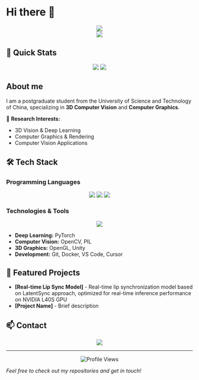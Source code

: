 # Hi there 👀

<div align="center">
  <img src="https://readme-typing-svg.vercel.app/?lines=Welcome+to+my+GitHub+profile!;I'm+a+3D+Computer+Vision+Researcher;Specializing+in+Deep+Learning+%26+Graphics&center=true&width=500&height=50">
</div>

<div align="center">
  <img src="https://github-readme-stats.vercel.app/api/top-langs/?username=ceastld&layout=compact&icon_color=eed0d2&text_color=24292e&bg_color=ffffff&title_color=eed0d2&hide_title=true" />
</div>

## 🚀 Quick Stats

<div align="center">
  <img src="https://github-readme-stats.vercel.app/api?username=ceastld&show_icons=true&theme=radical&hide_border=true&bg_color=0D1117&title_color=58A6FF&icon_color=58A6FF" />
  <img src="https://streak-stats.demolab.com/?user=ceastld&theme=radical&hide_border=true&background=0D1117&stroke=58A6FF" />
</div>

## About me

I am a postgraduate student from the University of Science and Technology of China, specializing in **3D Computer Vision** and **Computer Graphics**. 

🔬 **Research Interests:**
- 3D Vision & Deep Learning
- Computer Graphics & Rendering
- Computer Vision Applications

## 🛠️ Tech Stack

### Programming Languages
<div align="center">
  <img src="https://img.shields.io/badge/Python-3776AB?style=for-the-badge&logo=python&logoColor=white" />
  <img src="https://img.shields.io/badge/C%23-239120?style=for-the-badge&logo=c-sharp&logoColor=white" />
  <img src="https://img.shields.io/badge/C%2B%2B-00599C?style=for-the-badge&logo=c%2B%2B&logoColor=white" />
</div>

### Technologies & Tools
<div align="center">
  <img src="https://skillicons.dev/icons?i=pytorch,opencv,opengl,unity,git,docker,vscode&theme=dark" />
</div>

- **Deep Learning:** PyTorch
- **Computer Vision:** OpenCV, PIL
- **3D Graphics:** OpenGL, Unity
- **Development:** Git, Docker, VS Code, Cursor

## 🚀 Featured Projects

- **[Real-time Lip Sync Model]** - Real-time lip synchronization model based on LatentSync approach, optimized for real-time inference performance on NVIDIA L40S GPU
- **[Project Name]** - Brief description

## 📫 Contact

<div align="center">
  <a href="mailto:1950946176@qq.com">
    <img src="https://img.shields.io/badge/Email-D14836?style=for-the-badge&logo=gmail&logoColor=white" />
  </a>
  <!-- Add more social links as needed -->
</div>

---

<div align="center">
  <img src="https://komarev.com/ghpvc/?username=ceastld&style=flat-square&color=blue" alt="Profile Views" />
</div>

*Feel free to check out my repositories and get in touch!*

